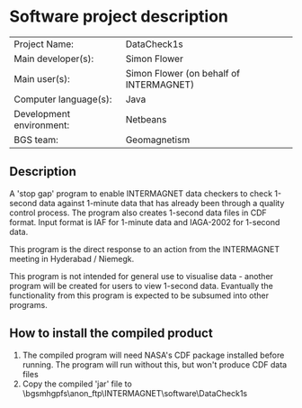 # Software project description

|  |  |
|------------------------- | ----------- |
| Project Name:            | DataCheck1s |
| Main developer(s):       | Simon Flower |
| Main user(s):            | Simon Flower (on behalf of INTERMAGNET) |
| Computer language(s):    | Java |
| Development environment: | Netbeans |
| BGS team:                | Geomagnetism |


## Description

A 'stop gap' program to enable INTERMAGNET data checkers to check 1-second data against 1-minute data that has already been through a quality control process. The program also creates 1-second data files in CDF format. Input format is IAF for 1-minute data and IAGA-2002 for 1-second data.

This program is the direct response to an action from the INTERMAGNET meeting in Hyderabad / Niemegk.

This program is not intended for general use to visualise data - another program will be created for users to view 1-second data. Evantually the functionality from this program is expected to be subsumed into other programs.


## How to install the compiled product

1. The compiled program will need NASA's CDF package installed before running. The program will run without this, but won't produce CDF data files
2. Copy the compiled 'jar' file to \\bgsmhgpfs\anon_ftp\INTERMAGNET\software\DataCheck1s
